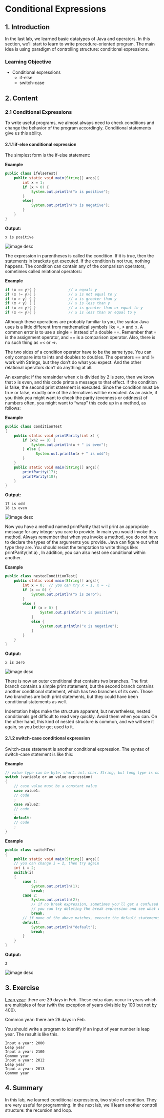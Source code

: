 # Conditional Expressions
## 1. Introduction
In the last lab, we learned basic datatypes of Java and operators. In this section, we'll start to learn  to write procedure-oriented program. The main idea is using paradigm of controlling structure: conditional expressions.
### Learning Objective
- Conditional expressions
  - if-else
  - switch-case

## 2. Content

### 2.1 Conditional Expressions
To write useful programs, we almost always need to check conditions and change the behavior of the program accordingly. Conditional statements give us this ability.
#### 2.1.1 if-else conditional expression
The simplest form is the if-else statement:

**Example**
```java
public class ifelseTest{
    public static void main(String[] args){
        int x = 1;
        if (x > 0) {
            System.out.println("x is positive");
        }
        else{
            System.out.println("x is negative");
        }
    }
}
```
**Output:**
```
x is positive
```
![image desc](https://labex.io/upload/U/J/E/EFNw06WGP8Vb.png)

The expression in parentheses is called the condition. If it is true, then the statements in brackets get executed. If the condition is not true, nothing happens. The condition can contain any of the comparison operators, sometimes called relational operators:

**Example**
```java
if (x == y){ }               // x equals y
if (x != y){ }               // x is not equal to y
if (x > y) { }               // x is greater than y
if (x < y) { }               // x is less than y
if (x >= y){ }               // x is greater than or equal to y
if (x <= y){ }               // x is less than or equal to y
```
Although these operations are probably familiar to you, the syntax Java uses is a little different from mathematical symbols like =, ≠ and ≤. A common error is to use a single = instead of a double ==. Remember that = is the assignment operator, and == is a comparison operator. Also, there is no such thing as =< or =>.

The two sides of a condition operator have to be the same type. You can only compare ints to ints and doubles to doubles. The operators == and != work with Strings, but they don’t do what you expect. And the other relational operators don’t do anything at all. 

An example: if the remainder when x is divided by 2 is zero, then we know that x is even, and this code prints a message to that effect. If the condition is false, the second print statement is executed. Since the condition must be true or false, exactly one of the alternatives will be executed. As an aside, if you think you might want to check the parity (evenness or oddness) of numbers often, you might want to “wrap” this code up in a method, as follows:

**Example**
```java
public class conditionTest
{
    public static void printParity(int x) {
        if (x%2 == 0) {
            System.out.println(x + " is even");
        } else {
              System.out.println(x + " is odd");
        }
    }
    public static void main(String[] args){
        printParity(17);
        printParity(18);
    }
}
```
**Output:**  
```
17 is odd
18 is even
```
![image desc](https://labex.io/upload/K/A/H/r4UU4x6tfjNB.png)

Now you have a method named printParity that will print an appropriate message for any integer you care to provide. In main you would invoke this method. Always remember that when you invoke a method, you do not have to declare the types of the arguments you provide. Java can figure out what type they are. You should resist the temptation to write things like: printParity(int a) , In addition, you can also nest one conditional within another.

**Example**
```java
public class nestedConditionTest{
    public static void main(String[] args){
        int x = 0;  // you can try x = 1, x = -1
        if (x == 0) {
            System.out.println("x is zero");
        } 
        else {
            if (x > 0) {
                System.out.println("x is positive");
            }
            else {
                System.out.println("x is negative");
            }
        }
    }
}
```
**Output:**
```
x is zero
```
![image desc](https://labex.io/upload/Q/K/X/JiqKn7Cabb15.png)

There is now an outer conditional that contains two branches. The first branch contains a simple print statement, but the second branch contains another conditional statement, which has two branches of its own. Those two branches are both print statements, but they could have been conditional statements as well.

Indentation helps make the structure apparent, but nevertheless, nested conditionals get difficult to read very quickly. Avoid them when you can. On the other hand, this kind of nested structure is common, and we will see it again, so you better get used to it.
#### 2.1.2 switch-case conditional expression
Switch-case statement is another conditional expression. The syntax of switch-case statement is like this: 

**Example**
```java
// value type can be byte、short、int、char、String, but long type is not correct.
switch (variable or an value expression) 
{
    // case value must be a constant value
    case value1:
    // code
    ;
    case value2:
    // code
    ;
    default:
    // code
    ;
}
```
**Example**
```java
public class switchTest
{
    public static void main(String[] args){
    // you can change i = 2, then try again
    int i = 2;
    switch(i) 
    { 
        case 1: 
            System.out.println(1); 
            break;    				
        case 2: 
            System.out.println(2); 
            // if no break expression, sometimes you'll get a confused answer.
            // you can try deleting the break expression and see what would happen.
            break;
        // if none of the above matches, execute the default statements
        default:
            System.out.println("default"); 
            break; 
        }
    }
}
```
**Output:**
```
2
```
![image desc](https://labex.io/upload/R/D/B/fUTgiWaLaH18.png)

## 3. Exercise

[Leap year](https://en.wikipedia.org/wiki/Leap_year): there are 29 days in Feb. These extra days occur in years which are multiples of four (with the exception of years divisible by 100 but not by 400).

Common year: there are 28 days in Feb.

You should write a program to identify if an input of year number is leap year. The result is like this.

```
Input a year: 2000
Leap year
Input a year: 2100
Common year
Input a year: 2012
Leap year
Input a year: 2013
Common year
```

## 4. Summary

In this lab, we learned conditional expressions, two style of condition. They are very useful for programming. In the next lab, we'll learn another controll structure: the recursion and loop.